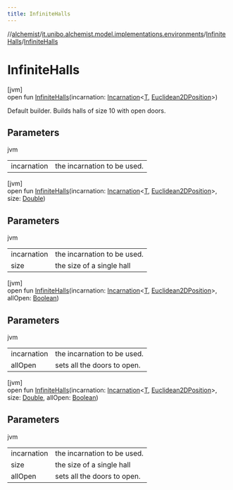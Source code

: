 ```yaml
---
title: InfiniteHalls
---
```

//[alchemist](../../../index.html)/[it.unibo.alchemist.model.implementations.environments](../index.html)/[InfiniteHalls](index.html)/[InfiniteHalls](-infinite-halls.html)



# InfiniteHalls



[jvm]\
open fun [InfiniteHalls](-infinite-halls.html)(incarnation: [Incarnation](../../it.unibo.alchemist.model.interfaces/-incarnation/index.html)<[T](../-image-environment/index.html), [Euclidean2DPosition](../../it.unibo.alchemist.model.implementations.positions/-euclidean2-d-position/index.html)>)



Default builder. Builds halls of size 10 with open doors.



## Parameters


jvm

| | |
|---|---|
| incarnation | the incarnation to be used. |





[jvm]\
open fun [InfiniteHalls](-infinite-halls.html)(incarnation: [Incarnation](../../it.unibo.alchemist.model.interfaces/-incarnation/index.html)<[T](../-image-environment/index.html), [Euclidean2DPosition](../../it.unibo.alchemist.model.implementations.positions/-euclidean2-d-position/index.html)>, size: [Double](https://kotlinlang.org/api/latest/jvm/stdlib/kotlin/-double/index.html))



## Parameters


jvm

| | |
|---|---|
| incarnation | the incarnation to be used. |
| size | the size of a single hall |





[jvm]\
open fun [InfiniteHalls](-infinite-halls.html)(incarnation: [Incarnation](../../it.unibo.alchemist.model.interfaces/-incarnation/index.html)<[T](../-image-environment/index.html), [Euclidean2DPosition](../../it.unibo.alchemist.model.implementations.positions/-euclidean2-d-position/index.html)>, allOpen: [Boolean](https://kotlinlang.org/api/latest/jvm/stdlib/kotlin/-boolean/index.html))



## Parameters


jvm

| | |
|---|---|
| incarnation | the incarnation to be used. |
| allOpen | sets all the doors to open. |





[jvm]\
open fun [InfiniteHalls](-infinite-halls.html)(incarnation: [Incarnation](../../it.unibo.alchemist.model.interfaces/-incarnation/index.html)<[T](../-image-environment/index.html), [Euclidean2DPosition](../../it.unibo.alchemist.model.implementations.positions/-euclidean2-d-position/index.html)>, size: [Double](https://kotlinlang.org/api/latest/jvm/stdlib/kotlin/-double/index.html), allOpen: [Boolean](https://kotlinlang.org/api/latest/jvm/stdlib/kotlin/-boolean/index.html))



## Parameters


jvm

| | |
|---|---|
| incarnation | the incarnation to be used. |
| size | the size of a single hall |
| allOpen | sets all the doors to open. |




